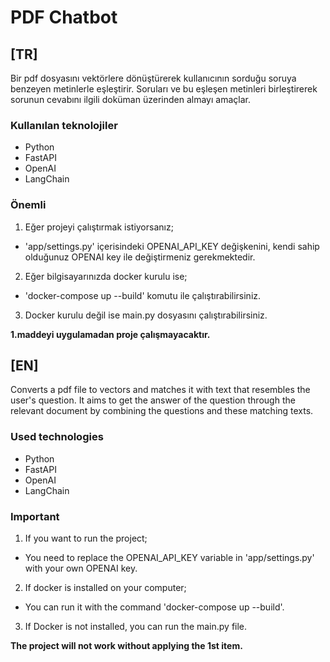 
# PDF Chatbot

## [TR]
Bir pdf dosyasını vektörlere dönüştürerek kullanıcının sorduğu soruya benzeyen metinlerle eşleştirir. Soruları ve bu eşleşen metinleri birleştirerek sorunun cevabını ilgili doküman üzerinden almayı amaçlar.

### Kullanılan teknolojiler
- Python
- FastAPI
- OpenAI
- LangChain

### Önemli
1. Eğer projeyi çalıştırmak istiyorsanız;
- 'app/settings.py' içerisindeki OPENAI_API_KEY değişkenini, kendi sahip olduğunuz OPENAI key ile değiştirmeniz gerekmektedir.
2. Eğer bilgisayarınızda docker kurulu ise;
- 'docker-compose up --build' komutu ile çalıştırabilirsiniz.
3. Docker kurulu değil ise main.py dosyasını çalıştırabilirsiniz.

<b>1.maddeyi uygulamadan proje çalışmayacaktır.</b>

## [EN]
Converts a pdf file to vectors and matches it with text that resembles the user's question. It aims to get the answer of the question through the relevant document by combining the questions and these matching texts.

### Used technologies
- Python
- FastAPI
- OpenAI
- LangChain

### Important
1. If you want to run the project;
- You need to replace the OPENAI_API_KEY variable in 'app/settings.py' with your own OPENAI key.
2. If docker is installed on your computer;
- You can run it with the command 'docker-compose up --build'.
3. If Docker is not installed, you can run the main.py file.

<b>The project will not work without applying the 1st item.</b>